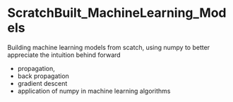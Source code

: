 # ScratchBuilt_MachineLearning_Models



Building machine learning models from scatch, using numpy to better appreciate the intuition behind forward 
- propagation,
- back propagation
- gradient descent
- application of numpy in machine learning algorithms
